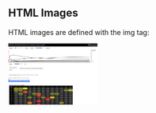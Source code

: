 
<!DOCTYPE html>
<html>
<body>

<h2>HTML Images</h2>
<p>HTML images are defined with the img tag:</p>

<a href="https://github.com/Gagniuc/Predictions-with-Markov-Chains"><kbd><img src="https://github.com/Gagniuc/Predictions-with-Markov-Chains/blob/main/ScreenShot%20-%20Predictions%20with%20Markov%20Chains%20on%20an%20unlimited%20number%20of%20states.png" width="180" alt="Predictions with Markov Chains"></kbd></a>
<a href=""><kbd><img src="" width="180" alt=""></kbd></a>
  
<a href=""><kbd><img src="" width="104" alt=""></kbd></a>
<a href=""><kbd><img src="" width="104" alt=""></kbd></a>
<a href=""><kbd><img src="" width="104" alt=""></kbd></a>
<a href=""><kbd><img src="" width="104" alt=""></kbd></a>
<a href=""><kbd><img src="" width="104" alt=""></kbd></a>
<a href=""><kbd><img src="" width="104" alt=""></kbd></a>
<a href=""><kbd><img src="" width="104" alt=""></kbd></a>
<a href=""><kbd><img src="" width="104" alt=""></kbd></a>
<a href=""><kbd><img src="" width="104" alt=""></kbd></a>
<a href=""><kbd><img src="" width="104" alt=""></kbd></a>
<a href=""><kbd><img src="" width="104" alt=""></kbd></a>
<a href=""><kbd><img src="" width="104" alt=""></kbd></a>
<a href=""><kbd><img src="" width="104" alt=""></kbd></a>
<a href=""><kbd><img src="" width="104" alt=""></kbd></a>
<a href=""><kbd><img src="" width="104" alt=""></kbd></a>
<a href=""><kbd><img src="" width="104" alt=""></kbd></a>
<a href=""><kbd><img src="" width="104" alt=""></kbd></a>
<a href=""><kbd><img src="" width="104" alt=""></kbd></a>
<a href=""><kbd><img src="" width="104" alt=""></kbd></a>
<a href=""><kbd><img src="" width="104" alt=""></kbd></a>
<a href=""><kbd><img src="" width="104" alt=""></kbd></a>
<a href=""><kbd><img src="" width="104" alt=""></kbd></a>
<a href=""><kbd><img src="" width="104" alt=""></kbd></a>
<a href=""><kbd><img src="" width="104" alt=""></kbd></a>
<a href=""><kbd><img src="" width="104" alt=""></kbd></a>
<a href=""><kbd><img src="" width="104" alt=""></kbd></a>
<a href=""><kbd><img src="" width="104" alt=""></kbd></a>
<a href=""><kbd><img src="" width="104" alt=""></kbd></a>
<a href=""><kbd><img src="" width="104" alt=""></kbd></a>
<a href=""><kbd><img src="" width="104" alt=""></kbd></a>
<a href=""><kbd><img src="" width="104" alt=""></kbd></a>
<a href=""><kbd><img src="" width="104" alt=""></kbd></a>
<a href=""><kbd><img src="" width="104" alt=""></kbd></a>
<a href=""><kbd><img src="" width="104" alt=""></kbd></a>
  
</body>
</html>


